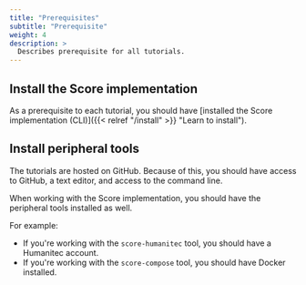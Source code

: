 ```yaml
---
title: "Prerequisites"
subtitle: "Prerequisite"
weight: 4
description: >
  Describes prerequisite for all tutorials.
---
```


## Install the Score implementation

As a prerequisite to each tutorial, you should have [installed the Score implementation (CLI)]({{< relref "/install" >}} "Learn to install").

## Install peripheral tools

The tutorials are hosted on GitHub. Because of this, you should have access to GitHub, a text editor, and access to the command line.

When working with the Score implementation, you should have the peripheral tools installed as well.

For example:

- If you're working with the `score-humanitec` tool, you should have a Humanitec account.
- If you're working with the `score-compose` tool, you should have Docker installed.
